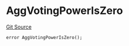 # AggVotingPowerIsZero

[Git Source](https://github.com/Eoracle/target-contracts/blob/836becbe8b5ae010bb5578a508ed70676be90884/src/interfaces/Errors.sol)

```solidity
error AggVotingPowerIsZero();
```
